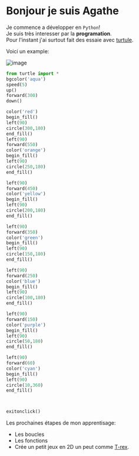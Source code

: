 # Bonjour je suis Agathe

Je commence a développer en `Python`!  
Je suis très interesser par la **programation**.  
Pour l'instant j'ai surtout fait des essaie avec [turtule](https://docs.python.org/fr/3/library/turtle.html).  

Voici un example:  



![image](https://user-images.githubusercontent.com/117589126/200182959-db85b41b-7f5d-4678-bf82-9628a51aefab.png)  

```python
from turtle import *
bgcolor('aqua')
speed(5)
up()
forward(300)
down()

color('red')
begin_fill()
left(90)
circle(300,180)
end_fill()
left(90)
forward(550)
color('orange')
begin_fill()
left(90)
circle(250,180)
end_fill()

left(90)
forward(450)
color('yellow')
begin_fill()
left(90)
circle(200,180)
end_fill()

left(90)
forward(350)
color('green')
begin_fill()
left(90)
circle(150,180)
end_fill()

left(90)
forward(250)
color('blue')
begin_fill()
left(90)
circle(100,180)
end_fill()

left(90)
forward(150)
color('purple')
begin_fill()
left(90)
circle(50,180)
end_fill()

left(90)
forward(60)
color('cyan')
begin_fill()
left(90)
circle(10,360)
end_fill()



exitonclick()
```



Les prochaines étapes de mon apprentisage:  

- Les boucles
- Les fonctions
- Crée un petit jeux en 2D un peut comme [T-rex](https://trex-runner.com/).  


